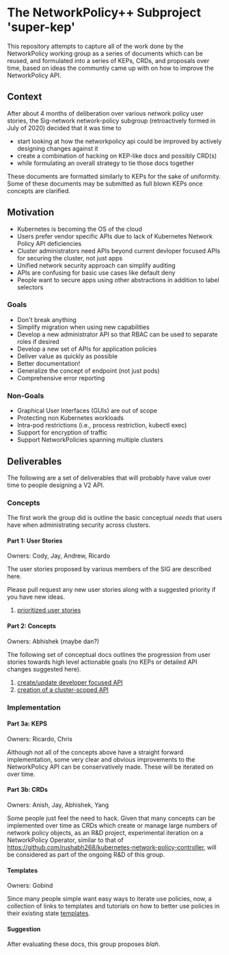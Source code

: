 # The NetworkPolicy++ Subproject 'super-kep'

This repository attempts to capture all of the work done by the NetworkPolicy working group as a series of documents which
can be reused, and formulated into a series of KEPs, CRDs, and proposals over time, based on ideas the communtiy came up with on how to improve the NetworkPolicy API.

## Context

After about 4 months of deliberation over various network policy user stories, the Sig-network network-policy subgroup (retroactively formed in July of 2020) decided that it was time to

- start looking at how the networkpolicy api could be improved by actively designing changes against it
- create a combination of hacking on KEP-like docs and possibly CRD(s)
- while formulating an overall strategy to tie those docs together

These documents are formatted similarly to KEPs for the sake of uniformity.  Some of these documents may be submitted as full blown KEPs once concepts are clarified.

## Motivation

- Kubernetes is becoming the OS of the cloud
- Users prefer vendor specific APIs due to lack of Kubernetes Network Policy API
  deficiencies
- Cluster administrators need APIs beyond current devloper focused APIs for securing the cluster, not just apps
- Unified network security approach can simplify auditing
- APIs are confusing for basic use cases like default deny
- People want to secure apps using other abstractions in addition to label selectors

### Goals

- Don't break anything
- Simplify migration when using new capabilities
- Develop a new administrator API so that RBAC can be used to separate roles if desired
- Develop a new set of APIs for application policies
- Deliver value as quickly as possible
- Better documentation!
- Generalize the concept of endpoint (not just pods)
- Comprehensive error reporting

### Non-Goals

- Graphical User Interfaces (GUIs) are out of scope
- Protecting non Kubernetes workloads
- Intra-pod restrictions (i.e., process restriction, kubectl exec)
- Support for encryption of traffic
- Support NetworkPolicies spanning multiple clusters

## Deliverables

The following are a set of deliverables that will probably have value over time to people designing a V2 API.

### Concepts

The first work the group did is outline the basic conceptual *needs* that users have when administrating
security across clusters.

#### Part 1: User Stories

Owners: Cody, Jay, Andrew, Ricardo

The user stories proposed by various members of the SIG are described here.

Please pull request any new user stories along with a suggested priority if you have new ideas.

1) [prioritized user stories](p0_user_stories.md)

#### Part 2: Concepts

Owners: Abhishek (maybe dan?)

The following set of conceptual docs outlines the progression from user stories towards
high level actionable goals (no KEPs or detailed API changes suggested here).

1) [create/update developer focused API](1_dev_scoped.md)
2) [creation of a cluster-scoped API](1_cluster_scoped.md)

### Implementation

#### Part 3a: KEPS

Owners: Ricardo, Chris

Although not all of the concepts above have a straight forward implementation, some very clear and obvious improvements to the NetworkPolicy API can be conservatively made.  These will be iterated on over time.

<TODO>

#### Part 3b: CRDs

Owners: Anish, Jay, Abhishek, Yang

Some people just feel the need to hack.  Given that many concepts can be implemented over time as CRDs which create or manage large numbers of network policy objects, as an R&D project, experimental iteration on a NetworkPolicy Operator, similar to that of https://github.com/rushabh268/kubernetes-network-policy-controller, will be considered as part of the ongoing R&D of this group.

<TODO>

#### Templates

Owners: Gobind

Since many people simple want easy ways to iterate use policies, now, a collection of links to templates and tutorials on how to better use policies in their existing state [templates](templates.md).

#### Suggestion

After evaluating these docs, this group proposes *blah*.
